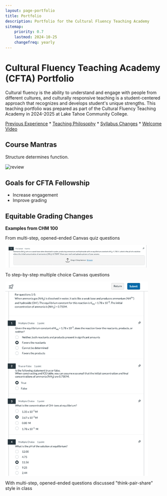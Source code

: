 ```yaml
---
layout: page-portfolio
title: Portfolio
description: Portfolio for the Cultural Fluency Teaching Academy 
sitemap:
    priority: 0.7
    lastmod: 2024-10-25
    changefreq: yearly
---
```


# Cultural Fluency Teaching Academy (CFTA) Portfolio

Cultural fluency is the ability to understand and engage with people from different cultures, and culturally responsive teaching is a student-centered approach that recognizes and develops student's unique strengths. This teaching portfolio was prepared as part of the Cultural Fluency Teaching Academy in 2024-2025 at Lake Tahoe Community College. 

[Previous Experience](https://www.raynaharris.com/teaching/) * 
[Teaching Philosophy](https://www.raynaharris.com/blog/teaching-philosophy/) * 
[Syllabus Changes](https://www.raynaharris.com/syllabus/) *
[Welcome Video](https://www.raynaharris.com/welcome/)  
 
## Course Mantras

Structure determines function.

<img src="https://www.bio.purdue.edu/news/articles/2017/images/Advances_manuscript_Figure_1-article.jpg" alt="review" width="90%" align="center"/>

## Goals for CFTA Fellowship

- Increase engagement 
- Improve grading

## Equitable Grading Changes

**Examples from CHM 100**

From multi-step, opened-ended Canvas quiz questions 

<img src="/images/CFTA-1.png" alt="review" width="90%" align="center"/>

To step-by-step multiple choice Canvas questions

<img src="/images/CFTA-2.png" alt="review" width="90%" align="center"/>

With multi-step, opened-ended questions discussed "think-pair-share" style in class 
